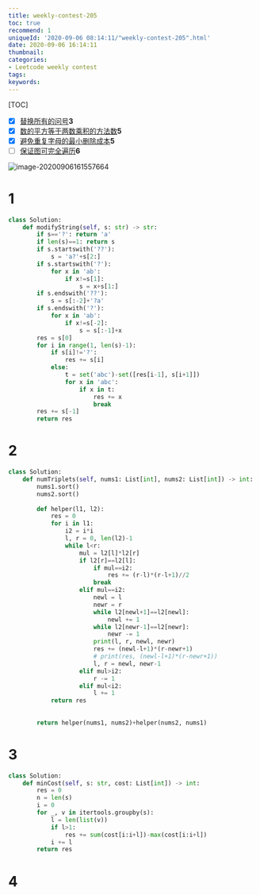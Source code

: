 ```yaml
---
title: weekly-contest-205
toc: true
recommend: 1
uniqueId: '2020-09-06 08:14:11/"weekly-contest-205".html'
date: 2020-09-06 16:14:11
thumbnail:
categories:
- Leetcode weekly contest
tags:
keywords:
---
```


[TOC]

- [x] [替换所有的问号](https://leetcode-cn.com/problems/replace-all-s-to-avoid-consecutive-repeating-characters/)**3**
- [x] [数的平方等于两数乘积的方法数](https://leetcode-cn.com/problems/number-of-ways-where-square-of-number-is-equal-to-product-of-two-numbers/)**5**
- [x] [避免重复字母的最小删除成本](https://leetcode-cn.com/problems/minimum-deletion-cost-to-avoid-repeating-letters/)**5**
- [ ] [保证图可完全遍历](https://leetcode-cn.com/problems/remove-max-number-of-edges-to-keep-graph-fully-traversable/)**6**

![image-20200906161557664](https://i.loli.net/2020/09/06/hqcnGTL9xymlZt6.png)

<!--more-->

# 1

```python
class Solution:
    def modifyString(self, s: str) -> str:
        if s=='?': return 'a'
        if len(s)==1: return s
        if s.startswith('??'):
            s = 'a?'+s[2:]
        if s.startswith('?'):
            for x in 'ab':
                if x!=s[1]:
                    s = x+s[1:]
        if s.endswith('??'):
            s = s[:-2]+'?a'
        if s.endswith('?'):
            for x in 'ab':
                if x!=s[-2]:
                    s = s[:-1]+x
        res = s[0]
        for i in range(1, len(s)-1):
            if s[i]!='?':
                res += s[i]
            else:
                t = set('abc')-set([res[i-1], s[i+1]])
                for x in 'abc':
                    if x in t:
                        res += x
                        break
        res += s[-1]
        return res
```

# 2

```python
class Solution:
    def numTriplets(self, nums1: List[int], nums2: List[int]) -> int:
        nums1.sort()
        nums2.sort()
        
        def helper(l1, l2):
            res = 0
            for i in l1:
                i2 = i*i
                l, r = 0, len(l2)-1
                while l<r:
                    mul = l2[l]*l2[r]
                    if l2[r]==l2[l]:
                        if mul==i2:
                            res += (r-l)*(r-l+1)//2
                        break
                    elif mul==i2:
                        newl = l
                        newr = r
                        while l2[newl+1]==l2[newl]:
                            newl += 1
                        while l2[newr-1]==l2[newr]:
                            newr -= 1
                        print(l, r, newl, newr)
                        res += (newl-l+1)*(r-newr+1)
                        # print(res, (newl-l+1)*(r-newr+1))
                        l, r = newl, newr-1
                    elif mul>i2:
                        r -= 1
                    elif mul<i2:
                        l += 1
            return res
            
            
        return helper(nums1, nums2)+helper(nums2, nums1)
```


# 3

```python
class Solution:
    def minCost(self, s: str, cost: List[int]) -> int:
        res = 0
        n = len(s)
        i = 0
        for _, v in itertools.groupby(s):
            l = len(list(v))
            if l>1:
                res += sum(cost[i:i+l])-max(cost[i:i+l])
            i += l
        return res
```


# 4

```python

```

